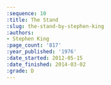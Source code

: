 ```yaml
---
:sequence: 10
:title: The Stand
:slug: the-stand-by-stephen-king
:authors:
- Stephen King
:page_count: '817'
:year_published: '1976'
:date_started: 2012-05-15
:date_finished: 2014-03-02
:grade: D
---
```

